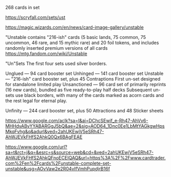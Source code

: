 268 cards in set

https://scryfall.com/sets/ust

https://magic.wizards.com/en/news/card-image-gallery/unstable

"Unstable contains "216-ish" cards (5 basic lands, 75 common, 75 uncommon, 46 rare, and 15 mythic rare) and 20 foil tokens, and includes randomly inserted premium versions of all cards
https://mtg.fandom.com/wiki/Unstable

"Un"Sets
The first four sets used silver borders.

Unglued — 94 card booster set
Unhinged — 141 card booster set
Unstable — "216-ish" card booster set, plus 45 Contraptions
First un-set designed for standalone limited play
Unsanctioned — 96 card set of primarily reprints (16 new cards), bundled as five ready-to-play half decks
Subsequent un-sets use black borders, with many of the cards marked as acorn cards and the rest legal for eternal play.

Unfinity — 244 card booster set, plus 50 Attractions and 48 Sticker sheets

https://www.google.com/aclk?sa=l&ai=DChcSEwif_e-Rh47-AhVv6-MHHdvABvYYABARGgJ5bQ&ae=2&sig=AOD64_1Dnc0Ee1LbMtYAGkgwHpsMkqFvhg&q&adurl&ved=2ahUKEwjV5eSRh47-AhWJEVkFHfS2AhkQ0Qx6BAgFEAE

https://www.google.com/url?sa=t&rct=j&q=&esrc=s&source=web&cd=&ved=2ahUKEwjV5eSRh47-AhWJEVkFHfS2AhkQFnoECEIQAQ&url=https%3A%2F%2Fwww.cardtrader.com%2Fen%2Fcards%2Funstable-complete-set-unstable&usg=AOvVaw2e2R04vIfVmhPupdjrB16f
